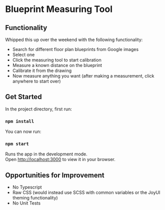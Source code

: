 # Blueprint Measuring Tool

## Functionality

Whipped this up over the weekend with the following functionality:
* Search for different floor plan blueprints from Google images
* Select one
* Click the measuring tool to start calibration
* Measure a known distance on the blueprint
* Calibrate it from the drawing
* Now measure anything you want (after making a measurement, click anywhere to start over)

## Get Started

In the project directory, first run:

### `npm install`

You can now run:

### `npm start`

Runs the app in the development mode.\
Open [http://localhost:3000](http://localhost:3000) to view it in your browser.

## Opportunities for Improvement
* No Typescript
* Raw CSS (would instead use SCSS with common variables or the JoyUI theming functionality)
* No Unit Tests
